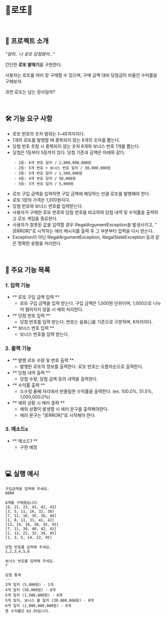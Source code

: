 # 🎉로또🎉

<br>

## 📌 프로젝트 소개
<p><i> "엄마.. 나 로또 당첨됐어..." </i></p>
<p>간단한 <b>로또 발매기</b>를 구현한다.</p>
<p>사용자는 로또를 여러 장 구매할 수 있으며, 구매 금액 대비 당첨금의 비율인 수익률을 구해보자.</p>
<p>과연 로또는 남는 장사일까?</p>

<br>

## 🛠️ 기능 요구 사항
* 로또 번호의 숫자 범위는 1~45까지이다.
* 1개의 로또를 발행할 때 중복되지 않는 6개의 숫자를 뽑는다.
* 당첨 번호 추첨 시 중복되지 않는 숫자 6개와 보너스 번호 1개를 뽑는다.
* 당첨은 1등부터 5등까지 있다. 당첨 기준과 금액은 아래와 같다.
```plaintext
    - 1등: 6개 번호 일치 / 2,000,000,000원
    - 2등: 5개 번호 + 보너스 번호 일치 / 30,000,000원
    - 3등: 5개 번호 일치 / 1,500,000원
    - 4등: 4개 번호 일치 / 50,000원
    - 5등: 3개 번호 일치 / 5,000원
```
* 로또 구입 금액을 입력하면 구입 금액에 해당하는 만큼 로또를 발행해야 한다.
* 로또 1장의 가격은 1,000원이다.
* 당첨 번호와 보너스 번호를 입력받는다.
* 사용자가 구매한 로또 번호와 당첨 번호를 비교하여 당첨 내역 및 수익률을 출력하고 로또 게임을 종료한다.
* 사용자가 잘못된 값을 입력할 경우 IllegalArgumentException을 발생시키고, "[ERROR]"로 시작하는 에러 메시지를 출력 후 그 부분부터 입력을 다시 받는다.
* Exception이 아닌 IllegalArgumentException, IllegalStateException 등과 같은 명확한 유형을 처리한다.


<br>

## 📝 주요 기능 목록

### 1. 입력 기능
- ** 로또 구입 금액 입력 **
  - 로또 구입 금액을 입력 받는다. 구입 금액은 1,000원 단위이며, 1,000으로 나누어 떨어지지 않을 시 예외 처리한다.
- ** 당첨 번호 입력 **
  - 당첨 번호를 입력 받는다. 번호는 쉼표(,)를 기준으로 구분하며, 6자리이다.
- ** 보너스 번호 입력 **
  - 보너스 번호를 입력 받는다.

### 2. 출력 기능
- ** 발행 로또 수량 및 번호 출력 **
  - 발행한 로또의 정보를 출력한다. 로또 번호는 오름차순으로 출력한다.
- ** 당첨 내역 출력 **
  - 당첨 수량, 당첨 금액 등의 내역을 출력한다.
- ** 수익률 출력 **
  - 소수점 둘째 자리에서 반올림한 수익률을 출력한다. (ex. 100.0%, 51.5%, 1,000,000.0%)
- ** 예외 상황 시 에러 출력 **
  - 예외 상황이 발생할 시 에러 문구를 출력해야한다.
  - 에러 문구는 "[ERROR]"로 시작해야 한다.

### 3. 메소드s
- ** 메소드1 **
  - 구현 예정

<br>

## 💻 실행 예시

```plaintext
구입금액을 입력해 주세요.
8000

8개를 구매했습니다.
[8, 21, 23, 41, 42, 43]
[3, 5, 11, 16, 32, 38]
[7, 11, 16, 35, 36, 44]
[1, 8, 11, 31, 41, 42]
[13, 14, 16, 38, 42, 45]
[7, 11, 30, 40, 42, 43]
[2, 13, 22, 32, 38, 45]
[1, 3, 5, 14, 22, 45]

당첨 번호를 입력해 주세요.
1,2,3,4,5,6

보너스 번호를 입력해 주세요.
7

당첨 통계
---
3개 일치 (5,000원) - 1개
4개 일치 (50,000원) - 0개
5개 일치 (1,500,000원) - 0개
5개 일치, 보너스 볼 일치 (30,000,000원) - 0개
6개 일치 (2,000,000,000원) - 0개
총 수익률은 62.5%입니다.
```